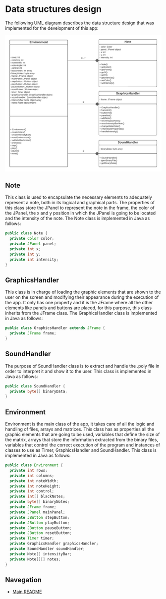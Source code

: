 # Data structures design

The following UML diagram describes the data structure design that was implemented for the development of this app:

<center>

  ![Piano emulator](../src/images/dataStructuresDesign.png)

</center>

## Note

This class is used to encapsulate the necessary elements to adequately represent a note, both in its logical and graphical parts. The properties of this class store the JPanel to represent the note in the frame, the color of the JPanel, the x and y position in which the JPanel is going to be located and the intensity of the note. The Note class is implemented in Java as follows:

``` java
public class Note {
  private Color color;
  private JPanel panel;
  private int x;
  private int y;
  private int intensity;
}
```

## GraphicsHandler

This class is in charge of loading the graphic elements that are shown to the user on the screen and modifying their appearance during the execution of the app. It only has one property and it is the JFrame where all the other elements like panels and buttons are placed, for this purpose, this class inherits from the JFrame class. The GraphicsHandler class is implemented in Java as follows:

``` java
public class GraphicsHandler extends JFrame {
  private JFrame frame;
}
```

## SoundHandler

The purpose of SoundHandler class is to extract and handle the .poly file in order to interpret it and show it to the user. This class is implemented in Java as follows:

``` java
public class SoundHandler {
  private byte[] binaryData;
}
```

## Environment

Environment is the main class of the app, it takes care of all the logic and handling of files, arrays and matrices. This class has as properties all the graphic elements that are going to be used, variables that define the size of the matrix, arrays that store the information extracted from the binary files, variables that control the correct execution of the program and instances of classes to use as Timer, GraphicsHandler and SoundHandler. This class is implemented in Java as follows:

```java
public class Environment {
  private int rows;
  private int columns;
  private int noteWidth;
  private int noteHeight;
  private int control;
  private int[] blackNotes;
  private byte[] binaryNotes;
  private JFrame frame;
  private JPanel mainPanel;
  private JButton stepButton;
  private JButton playButton;
  private JButton pauseButton;
  private JButton resetButton;
  private Timer timer;
  private GraphicsHandler graphicsHandler;
  private SoundHandler soundHandler;
  private Note[] intensityBar;
  private Note[][] notes;
}
```

## Navegation

* [Main README](../README.md)